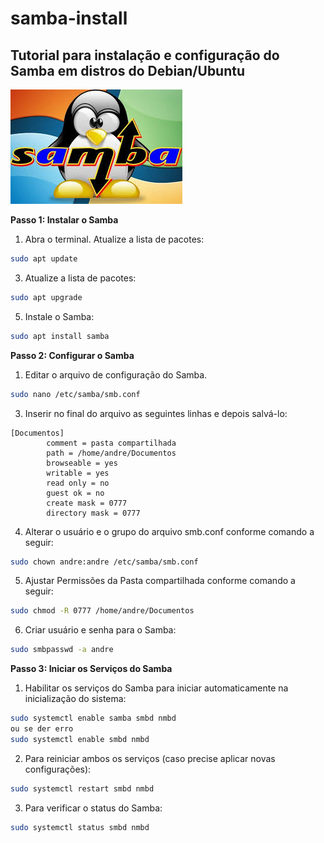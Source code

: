 # samba-install
Tutorial para instalação e configuração do Samba em distros do Debian/Ubuntu</br>
---

<img src="/imagens/samba.png">


**Passo 1: Instalar o Samba**
1) Abra o terminal.
Atualize a lista de pacotes:
```sh
sudo apt update
```

3) Atualize a lista de pacotes:
```sh
sudo apt upgrade
```

5) Instale o Samba:
```sh
sudo apt install samba
```

**Passo 2: Configurar o Samba**
1) Editar o arquivo de configuração do Samba.
```sh
sudo nano /etc/samba/smb.conf
```
3) Inserir no final do arquivo as seguintes linhas e depois salvá-lo:</br>

```
[Documentos]
        comment = pasta compartilhada
        path = /home/andre/Documentos
        browseable = yes
        writable = yes
        read only = no
        guest ok = no
        create mask = 0777
        directory mask = 0777
```
4) Alterar o usuário e o grupo do arquivo smb.conf conforme comando a seguir:
```sh
sudo chown andre:andre /etc/samba/smb.conf
```
5) Ajustar Permissões da Pasta compartilhada conforme comando a seguir:
```sh
sudo chmod -R 0777 /home/andre/Documentos
```
6) Criar usuário e senha para o Samba:
```sh
sudo smbpasswd -a andre
```

**Passo 3: Iniciar os Serviços do Samba**
1) Habilitar os serviços do Samba para iniciar automaticamente na inicialização do sistema:</br>

```sh
sudo systemctl enable samba smbd nmbd
ou se der erro
sudo systemctl enable smbd nmbd
```

2) Para reiniciar ambos os serviços (caso precise aplicar novas configurações):
```sh
sudo systemctl restart smbd nmbd
```

3) Para verificar o status do Samba:
```sh
sudo systemctl status smbd nmbd
```




 




